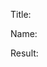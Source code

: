 <?xml version="1.0" encoding="UTF-8"?><?workdir /Users/isemisynov/Develop/dita-formats-demo/tmp/1653650815576?><?workdir-uri file:/Users/isemisynov/Develop/dita-formats-demo/tmp/1653650815576/?><?path2project?><?path2project-uri ./?><?path2rootmap-uri ./?><topic xmlns:dita-ot="http://dita-ot.sourceforge.net/ns/201007/dita-ot" xmlns:ditaarch="http://dita.oasis-open.org/architecture/2005/" class="- topic/topic " ditaarch:DITAArchVersion="1.2" domains="(topic hi-d) (topic ut-d) (topic indexing-d) (topic hazard-d) (topic abbrev-d) (topic pr-d) (topic sw-d) (topic ui-d)" id="1-document" xtrf="file:/Users/isemisynov/Develop/dita-formats-demo/demo-input/markdown/demo-markdown-topic1.md" xtrc="topic:1;181:15" specializations=""><title class="- topic/title " xtrf="file:/Users/isemisynov/Develop/dita-formats-demo/demo-input/markdown/demo-markdown-topic1.md" xtrc="title:1;181:15">1. Document</title><body class="- topic/body " xtrf="file:/Users/isemisynov/Develop/dita-formats-demo/demo-input/markdown/demo-markdown-topic1.md" xtrc="body:1;181:15"><p class="- topic/p " xtrf="file:/Users/isemisynov/Develop/dita-formats-demo/demo-input/markdown/demo-markdown-topic1.md" xtrc="p:1;181:15">Title:</p><p class="- topic/p " xtrf="file:/Users/isemisynov/Develop/dita-formats-demo/demo-input/markdown/demo-markdown-topic1.md" xtrc="p:2;181:15">Name:</p><p class="- topic/p " xtrf="file:/Users/isemisynov/Develop/dita-formats-demo/demo-input/markdown/demo-markdown-topic1.md" xtrc="p:3;181:15">Result:</p></body></topic>